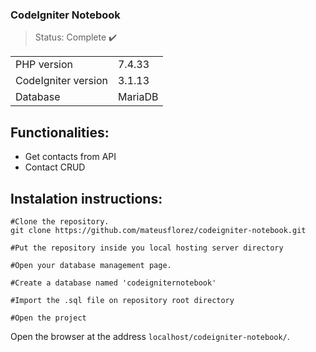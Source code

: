 ### CodeIgniter Notebook
> Status: Complete :heavy_check_mark:

<table>
  <tr>
    <td>PHP version</td>
    <td>
      7.4.33
    </td>
  </tr>
  <tr>
    <td>CodeIgniter version</td>
    <td>
       3.1.13
    </td>
  </tr>
  <tr>
    <td>Database</td>
    <td>
      MariaDB
    </td>
  </tr>
</table>

## Functionalities:
+ Get contacts from API
+ Contact CRUD

## Instalation instructions:
```
#Clone the repository.
git clone https://github.com/mateusflorez/codeigniter-notebook.git

#Put the repository inside you local hosting server directory

#Open your database management page.

#Create a database named 'codeigniternotebook'

#Import the .sql file on repository root directory

#Open the project
```
Open the browser at the address `localhost/codeigniter-notebook/`.
